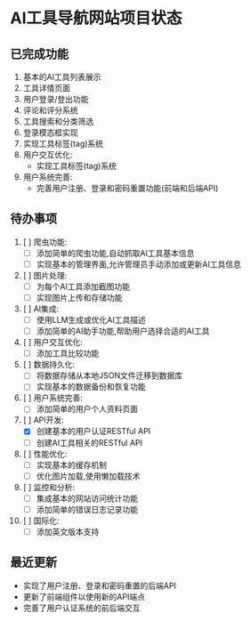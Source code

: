 # AI工具导航网站项目状态

## 已完成功能
1. 基本的AI工具列表展示
2. 工具详情页面
3. 用户登录/登出功能
4. 评论和评分系统
5. 工具搜索和分类筛选
6. 登录模态框实现
7. 实现工具标签(tag)系统
8. 用户交互优化:
   - 实现工具标签(tag)系统
9. 用户系统完善:
   - 完善用户注册、登录和密码重置功能(前端和后端API)

## 待办事项
1. [ ] 爬虫功能:
   - [ ] 添加简单的爬虫功能,自动抓取AI工具基本信息
   - [ ] 实现基本的管理界面,允许管理员手动添加或更新AI工具信息

2. [ ] 图片处理:
   - [ ] 为每个AI工具添加截图功能
   - [ ] 实现图片上传和存储功能

3. [ ] AI集成:
   - [ ] 使用LLM生成或优化AI工具描述
   - [ ] 添加简单的AI助手功能,帮助用户选择合适的AI工具

4. [ ] 用户交互优化:
   - [ ] 添加工具比较功能

5. [ ] 数据持久化:
   - [ ] 将数据存储从本地JSON文件迁移到数据库
   - [ ] 实现基本的数据备份和恢复功能

6. [ ] 用户系统完善:
   - [ ] 添加简单的用户个人资料页面

7. [ ] API开发:
   - [x] 创建基本的用户认证RESTful API
   - [ ] 创建AI工具相关的RESTful API

8. [ ] 性能优化:
   - [ ] 实现基本的缓存机制
   - [ ] 优化图片加载,使用懒加载技术

9. [ ] 监控和分析:
   - [ ] 集成基本的网站访问统计功能
   - [ ] 添加简单的错误日志记录功能

10. [ ] 国际化:
    - [ ] 添加英文版本支持

## 最近更新
- 实现了用户注册、登录和密码重置的后端API
- 更新了前端组件以使用新的API端点
- 完善了用户认证系统的前后端交互
